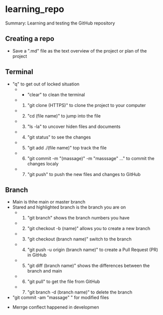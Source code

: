 # learning_repo
Summary: Learning and testing the GitHub repository

## Creating a repo
   - Save a ".md" file as the text overview of the project or plan of the project

## Terminal
- "q" to get out of locked situation
   - * "clear" to clean the terminal
   - 1. "git clone (HTTPS)" to clone the project to your computer
   - 2. "cd (file name)" to jump into the file
   - 3. "ls -la" to uncover hiden files and documents
   - 4. "git status" to see the changes
   - 5. "git add ./(file name)" top track the file
   - 6. "git commit -m "(massage)" -m "masssage" ..." to commit the changes localy
   - 7. "git push" to push the new files and changes to GitHub

## Branch
- Main is thhe main or master branch
- Stared and highlighted branch is the branch you are on
   - 1. "git branch" shows the branch numbers you have
   - 2. "git checkout -b (name)" allows you to create a new branch 
   - 3. "git checkout (branch name)" switch to the branch
   - 4. "git push -u origin (branch name)" to create a Pull Request (PR) in GitHub
   - 5. "git diff (branch name)" shows the differences between the branch and main
   - 6. "git pull" to get the file from GitHub
   - 7. "git branch -d (branch name)" to delete the branch    
- "git commit -am "massage" " for modified files
* Merrge conflect happened in developmen